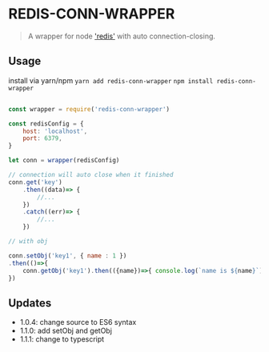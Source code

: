 # REDIS-CONN-WRAPPER

> A wrapper for node ['redis'](https://github.com/NodeRedis/node_redis) with auto connection-closing.

## Usage

install via yarn/npm `yarn add redis-conn-wrapper` `npm install redis-conn-wrapper`

```javascript

const wrapper = require('redis-conn-wrapper')

const redisConfig = {
    host: 'localhost',
    port: 6379,
}

let conn = wrapper(redisConfig)

// connection will auto close when it finished
conn.get('key')
    .then((data)=> {
        //...
    })
    .catch((err)=> {
        //...
    })

// with obj

conn.setObj('key1', { name : 1 })
.then(()=>{
    conn.getObj('key1').then(({name})=>{ console.log(`name is ${name}`)})
})

```

## Updates

- 1.0.4: change source to ES6 syntax
- 1.1.0: add setObj and getObj
- 1.1.1: change to typescript
